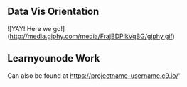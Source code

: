 ## Data Vis Orientation

![YAY! Here we go!] (http://media.giphy.com/media/FrajBDPikVqBG/giphy.gif)

## Learnyounode Work

Can also be found at https://projectname-username.c9.io/'
